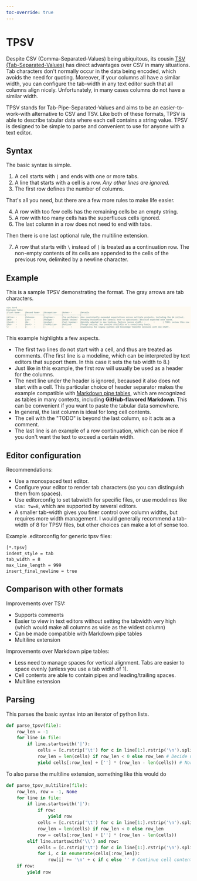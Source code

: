 ```yaml
---
toc-override: true
---
```


TPSV
====

Despite CSV (Comma-Separated-Values) being ubiquitous, its cousin [TSV (Tab-Separated-Values)](https://en.wikipedia.org/wiki/Tab-separated_values) has direct advantages over CSV in many situations.
Tab characters don't normally occur in the data being encoded, which avoids the need for quoting.
Moreover, if your columns all have a similar width, you can configure the tab-width in any text editor such that all columns align nicely.
Unfortunately, in many cases columns do not have a similar width.

TPSV stands for Tab-Pipe-Separated-Values and aims to be an easier-to-work-with alternative to CSV and TSV.
Like both of these formats, TPSV is able to describe tabular data where each cell contains a string value.
TPSV is designed to be simple to parse and convenient to use for anyone with a text editor.

## Syntax
The basic syntax is simple.

1. A cell starts with `|` and ends with one or more tabs.
2. A line that starts with a cell is a row. *Any other lines are ignored.*
3. The first row defines the number of columns.

That's all you need, but there are a few more rules to make life easier.

4. A row with too few cells has the remaining cells be an empty string.
5. A row with too many cells has the superfluous cells ignored.
6. The last column in a row does not need to end with tabs.

Then there is one last optional rule, the multiline extension.

7. A row that starts with `\` instead of `|` is treated as a continuation row.
   The non-empty contents of its cells are appended to the cells of the previous row, delimited by a newline character.

## Example
This is a sample TPSV demonstrating the format.
The gray arrows are tab characters.

![](tpsv.png)

This example highlights a few aspects.

- The first two lines do not start with a cell, and thus are treated as comments.
  (The first line is a modeline, which can be interpreted by text editors that support them.
  In this case it sets the tab width to 8.)
- Just like in this example, the first row will usually be used as a header for the columns.
- The next line under the header is ignored, becaused it also does not start with a cell.
  This particular choice of header separator makes the example compatible with [Markdown pipe tables](https://www.markdownguide.org/extended-syntax/#tables), which are recognized as tables in many contexts, including **GitHub-flavored Markdown**.
  This can be convenient if you want to paste the tabular data somewhere.
- In general, the last column is ideal for long cell contents.
- The cell with the "TODO" is beyond the last column, so it acts as a comment.
- The last line is an example of a row continuation, which can be nice if you don't want the text to exceed a certain width.

## Editor configuration

Recommendations:

- Use a monospaced text editor.
- Configure your editor to render tab characters (so you can distinguish them from spaces).
- Use editorconfig to set tabwidth for specific files, or use modelines like `vim: tw=8`, which are supported by several editors.
- A smaller tab-width gives you finer control over column widths, but requires more width management.
  I would generally recommend a tab-width of 8 for TPSV files, but other choices can make a lot of sense too.

Example .editorconfig for generic tpsv files:

```
[*.tpsv]
indent_style = tab
tab_width = 8
max_line_length = 999
insert_final_newline = true
```

## Comparison with other formats

Improvements over TSV:

- Supports comments
- Easier to view in text editors without setting the tabwidth very high
  (which would make all columns as wide as the widest column)
- Can be made compatible with Markdown pipe tables
- Multiline extension

Improvements over Markdown pipe tables:

- Less need to manage spaces for vertical alignment. Tabs are easier to space evenly (unless you use a tab width of 1).
- Cell contents are able to contain pipes and leading/trailing spaces.
- Multiline extension

## Parsing

This parses the basic syntax into an iterator of python lists.

```python
def parse_tpsv(file):
    row_len = -1
    for line in file:
        if line.startswith('|'):
            cells = [c.rstrip('\t') for c in line[1:].rstrip('\n').split('\t|')]
            row_len = len(cells) if row_len < 0 else row_len # Decide number of columns
            yield cells[:row_len] + [''] * (row_len - len(cells)) # Normalize row size
```

To also parse the multiline extension, something like this would do

```python
def parse_tpsv_multiline(file):
    row_len, row = -1, None
    for line in file:
        if line.startswith('|'):
            if row:
                yield row
            cells = [c.rstrip('\t') for c in line[1:].rstrip('\n').split('\t|')]
            row_len = len(cells) if row_len < 0 else row_len
            row = cells[:row_len] + [''] * (row_len - len(cells))
        elif line.startswith('\\') and row:
            cells = [c.rstrip('\t') for c in line[1:].rstrip('\n').split('\t|')]
            for i, c in enumerate(cells[:row_len]):
                row[i] += '\n' + c if c else '' # Continue cell content if needed
    if row:
        yield row
```

